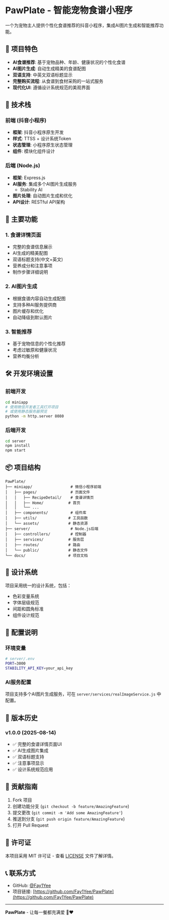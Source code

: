 # PawPlate - 智能宠物食谱小程序

一个为宠物主人提供个性化食谱推荐的抖音小程序，集成AI图片生成和智能推荐功能。

## 🐾 项目特色

- **AI食谱推荐**: 基于宠物品种、年龄、健康状况的个性化食谱
- **AI图片生成**: 自动生成精美的食谱配图
- **双语支持**: 中英文双语标题显示
- **完整购买流程**: 从食谱到食材采购的一站式服务
- **现代化UI**: 遵循设计系统规范的美观界面

## 🚀 技术栈

### 前端 (抖音小程序)
- **框架**: 抖音小程序原生开发
- **样式**: TTSS + 设计系统Token
- **状态管理**: 小程序原生状态管理
- **组件**: 模块化组件设计

### 后端 (Node.js)
- **框架**: Express.js
- **AI服务**: 集成多个AI图片生成服务
  - Stability AI
- **图片处理**: 自动图片生成和优化
- **API设计**: RESTful API架构

## 📱 主要功能

### 1. 食谱详情页面
- 完整的食谱信息展示
- AI生成的精美配图
- 双语标题支持(中文+英文)
- 营养成分和注意事项
- 制作步骤详细说明

### 2. AI图片生成
- 根据食谱内容自动生成配图
- 支持多种AI服务提供商
- 图片缓存和优化
- 自动降级到默认图片

### 3. 智能推荐
- 基于宠物信息的个性化推荐
- 考虑过敏原和健康状况
- 营养均衡分析

## 🛠️ 开发环境设置

### 前端开发
```bash
cd miniapp
# 使用微信开发者工具打开项目
# 或使用静态服务器预览
python -m http.server 8080
```

### 后端开发
```bash
cd server
npm install
npm start
```

## 📦 项目结构

```
PawPlate/
├── miniapp/                 # 微信小程序前端
│   ├── pages/               # 页面文件
│   │   ├── RecipeDetail/    # 食谱详情页
│   │   ├── Home/           # 首页
│   │   └── ...
│   ├── components/          # 组件库
│   ├── utils/              # 工具函数
│   └── assets/             # 静态资源
├── server/                  # Node.js后端
│   ├── controllers/         # 控制器
│   ├── services/           # 服务层
│   ├── routes/             # 路由
│   └── public/             # 静态文件
└── docs/                   # 项目文档
```

## 🎨 设计系统

项目采用统一的设计系统，包括：
- 色彩变量系统
- 字体层级规范
- 间距和圆角标准
- 组件设计规范

## 🔧 配置说明

### 环境变量
```bash
# server/.env
PORT=3000
STABILITY_API_KEY=your_api_key
```

### AI服务配置
项目支持多个AI图片生成服务，可在 `server/services/realImageService.js` 中配置。

## 📝 版本历史

### v1.0.0 (2025-08-14)
- ✅ 完整的食谱详情页面UI
- ✅ AI生成图片集成
- ✅ 双语标题支持
- ✅ 注意事项显示
- ✅ 设计系统规范应用

## 🤝 贡献指南

1. Fork 项目
2. 创建功能分支 (`git checkout -b feature/AmazingFeature`)
3. 提交更改 (`git commit -m 'Add some AmazingFeature'`)
4. 推送到分支 (`git push origin feature/AmazingFeature`)
5. 打开 Pull Request

## 📄 许可证

本项目采用 MIT 许可证 - 查看 [LICENSE](LICENSE) 文件了解详情。

## 📞 联系方式

- GitHub: [@Fay1Yee](https://github.com/Fay1Yee)
- 项目链接: [https://github.com/Fay1Yee/PawPlate](https://github.com/Fay1Yee/PawPlate)

---

**PawPlate** - 让每一餐都充满爱 🐾❤️
